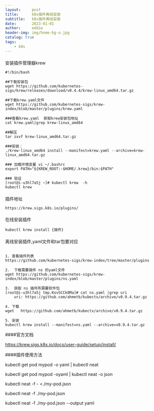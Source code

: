 ```yaml
---
layout:     post
title:      k8s插件离线安装
subtitle:   k8s插件离线安装
date:       2023-01-01
author:     eddie
header-img: img/home-bg-o.jpg
catalog: true
tags:
    - k8s
---
```



####
安装插件管理器krew

```
#!/bin/bash

##下载安装包
wget https://github.com/kubernetes-sigs/krew/releases/download/v0.4.4/krew-linux_amd64.tar.gz

##下载krew.yaml文件
wget https://github.com/kubernetes-sigs/krew-index/blob/master/plugins/krew.yaml

###查看krew.yaml  获取krew安装包地址
cat krew.yaml|grep krew-linux_amd64

##解压
tar zxvf krew-linux_amd64.tar.gz

###安装：
./krew-linux_amd64 install --manifest=krew.yaml --archive=krew-linux_amd64.tar.gz

### 加载环境变量 vi ~/.bashrc
export PATH="${KREW_ROOT:-$HOME/.krew}/bin:$PATH"

### 验证
[root@i-u3hl7a5j ~]# kubectl krew  -h
kubectl krew
```

####
插件地址
```
https://krew.sigs.k8s.io/plugins/
```


####
在线安装插件
```
kubectl krew install {插件}
```
####
离线安装插件,yaml文件和tar包要对应
```

1. 查看插件列表 
https://github.com/kubernetes-sigs/krew-index/tree/master/plugins

2.  下载需要插件 ns 的yaml文件
wget https://github.com/kubernetes-sigs/krew-index/blob/master/plugins/ns.yaml

3.  获取 ns 插件所需要软件包
[root@i-u3hl7a5j tmp.KovSCCk8Ma]# cat ns.yaml |grep uri
    uri: https://github.com/ahmetb/kubectx/archive/v0.9.4.tar.gz

4. 下载
wget   https://github.com/ahmetb/kubectx/archive/v0.9.4.tar.gz

5. 安装
kubectl krew install --manifest=ns.yaml --archive=v0.9.4.tar.gz
```

####官方文档

https://krew.sigs.k8s.io/docs/user-guide/setup/install/


####插件使用方法

kubectl get pod mypod -o yaml | kubectl neat

kubectl get pod mypod -oyaml | kubectl neat -o json

kubectl neat -f - <./my-pod.json

kubectl neat -f ./my-pod.json

kubectl neat -f ./my-pod.json --output yaml


